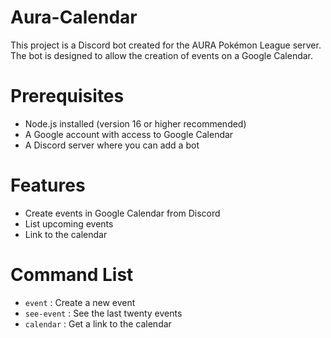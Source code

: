 # Aura-Calendar
This project is a Discord bot created for the AURA Pokémon League server. The bot is designed to allow the creation of events on a Google Calendar.

# Prerequisites
- Node.js installed (version 16 or higher recommended)
- A Google account with access to Google Calendar
- A Discord server where you can add a bot

# Features
- Create events in Google Calendar from Discord
- List upcoming events
- Link to the calendar

# Command List
- `event` : Create a new event
- `see-event` : See the last twenty events
- `calendar` : Get a link to the calendar




